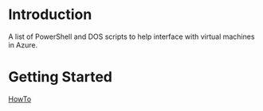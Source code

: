 # Introduction
A list of PowerShell and DOS scripts to help interface with virtual machines in Azure.

# Getting Started
[HowTo](./00_HowTo.md)
